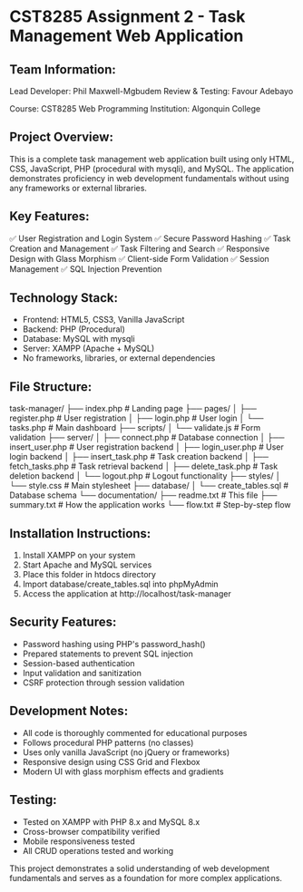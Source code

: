 CST8285 Assignment 2 - Task Management Web Application
=====================================================

Team Information:
-----------------
Lead Developer: Phil Maxwell-Mgbudem
Review & Testing: Favour Adebayo

Course: CST8285 Web Programming
Institution: Algonquin College


Project Overview:
-----------------
This is a complete task management web application built using only HTML, CSS, JavaScript, PHP (procedural with mysqli), and MySQL. The application demonstrates proficiency in web development fundamentals without using any frameworks or external libraries.

Key Features:
-------------
✅ User Registration and Login System
✅ Secure Password Hashing
✅ Task Creation and Management
✅ Task Filtering and Search
✅ Responsive Design with Glass Morphism
✅ Client-side Form Validation
✅ Session Management
✅ SQL Injection Prevention

Technology Stack:
-----------------
- Frontend: HTML5, CSS3, Vanilla JavaScript
- Backend: PHP (Procedural)
- Database: MySQL with mysqli
- Server: XAMPP (Apache + MySQL)
- No frameworks, libraries, or external dependencies

File Structure:
---------------
task-manager/
├── index.php                    # Landing page
├── pages/
│   ├── register.php            # User registration
│   ├── login.php               # User login
│   └── tasks.php               # Main dashboard
├── scripts/
│   └── validate.js             # Form validation
├── server/
│   ├── connect.php             # Database connection
│   ├── insert_user.php         # User registration backend
│   ├── login_user.php          # User login backend
│   ├── insert_task.php         # Task creation backend
│   ├── fetch_tasks.php         # Task retrieval backend
│   ├── delete_task.php         # Task deletion backend
│   └── logout.php              # Logout functionality
├── styles/
│   └── style.css               # Main stylesheet
├── database/
│   └── create_tables.sql       # Database schema
└── documentation/
    ├── readme.txt              # This file
    ├── summary.txt             # How the application works
    └── flow.txt                # Step-by-step flow

Installation Instructions:
-------------------------
1. Install XAMPP on your system
2. Start Apache and MySQL services
3. Place this folder in htdocs directory
4. Import database/create_tables.sql into phpMyAdmin
5. Access the application at http://localhost/task-manager

Security Features:
------------------
- Password hashing using PHP's password_hash()
- Prepared statements to prevent SQL injection
- Session-based authentication
- Input validation and sanitization
- CSRF protection through session validation

Development Notes:
------------------
- All code is thoroughly commented for educational purposes
- Follows procedural PHP patterns (no classes)
- Uses only vanilla JavaScript (no jQuery or frameworks)
- Responsive design using CSS Grid and Flexbox
- Modern UI with glass morphism effects and gradients

Testing:
---------
- Tested on XAMPP with PHP 8.x and MySQL 8.x
- Cross-browser compatibility verified
- Mobile responsiveness tested
- All CRUD operations tested and working

This project demonstrates a solid understanding of web development fundamentals and serves as a foundation for more complex applications. 